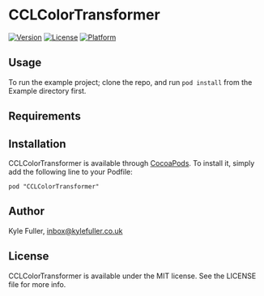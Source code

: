 # CCLColorTransformer

[![Version](https://img.shields.io/cocoapods/v/CCLColorTransformer.svg?style=flat)](http://cocoadocs.org/docsets/CCLColorTransformer)
[![License](https://img.shields.io/cocoapods/l/CCLColorTransformer.svg?style=flat)](http://cocoadocs.org/docsets/CCLColorTransformer)
[![Platform](https://img.shields.io/cocoapods/p/CCLColorTransformer.svg?style=flat)](http://cocoadocs.org/docsets/CCLColorTransformer)

## Usage

To run the example project; clone the repo, and run `pod install` from the Example directory first.

## Requirements

## Installation

CCLColorTransformer is available through [CocoaPods](http://cocoapods.org). To install
it, simply add the following line to your Podfile:

    pod "CCLColorTransformer"

## Author

Kyle Fuller, inbox@kylefuller.co.uk

## License

CCLColorTransformer is available under the MIT license. See the LICENSE file for more info.

